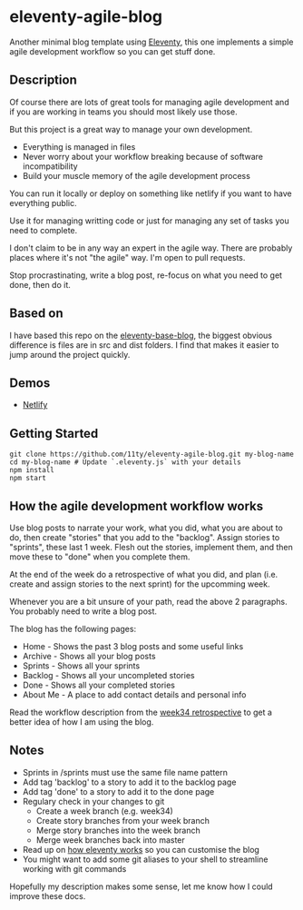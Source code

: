 # eleventy-agile-blog

Another minimal blog template using [Eleventy](https://github.com/11ty/eleventy), this one implements a simple agile development workflow so you can get stuff done.

## Description

Of course there are lots of great tools for managing agile development and if you are working in teams you should most likely use those. 

But this project is a great way to manage your own development.

- Everything is managed in files
- Never worry about your workflow breaking because of software incompatibility
- Build your muscle memory of the agile development process

You can run it locally or deploy on something like netlify if you want to have everything public.

Use it for managing writting code or just for managing any set of tasks you need to complete.

I don't claim to be in any way an expert in the agile way. There are probably places where it's not "the agile" way. I'm open to pull requests.

Stop procrastinating, write a blog post, re-focus on what you need to get done, then do it.

## Based on

I have based this repo on the [eleventy-base-blog](https://github.com/11ty/eleventy-base-blog), the biggest obvious difference is files are in src and dist folders. I find that makes it easier to jump around the project quickly.

## Demos

* [Netlify](https://festive-haibt-b7ead0.netlify.app)

## Getting Started

```
git clone https://github.com/11ty/eleventy-agile-blog.git my-blog-name
cd my-blog-name # Update `.eleventy.js` with your details
npm install
npm start
```

## How the agile development workflow works

Use blog posts to narrate your work, what you did, what you are about to do, then create "stories" that you add to the "backlog". Assign stories to "sprints", these last 1 week. Flesh out the stories, implement them, and then move these to "done" when you complete them. 

At the end of the week do a retrospective of what you did, and plan (i.e. create and assign stories to the next sprint) for the upcomming week.

Whenever you are a bit unsure of your path, read the above 2 paragraphs. You probably need to write a blog post.

The blog has the following pages:

- Home - Shows the past 3 blog posts and some useful links
- Archive - Shows all your blog posts
- Sprints - Shows all your sprints
- Backlog - Shows all your uncompleted stories
- Done - Shows all your completed stories
- About Me - A place to add contact details and personal info

Read the workflow description from the [week34 retrospective](https://festive-haibt-b7ead0.netlify.app/stories/retrospective-week34/) to get a better idea of how I am using the blog.

## Notes

- Sprints in /sprints must use the same file name pattern
- Add tag 'backlog' to a story to add it to the backlog page
- Add tag 'done' to a story to add it to the done page
- Regulary check in your changes to git
  - Create a week branch (e.g. week34)
  - Create story branches from your week branch
  - Merge story branches into the week branch
  - Merge week branches back into master
- Read up on [how eleventy works](https://www.11ty.dev/docs) so you can customise the blog
- You might want to add some git aliases to your shell to streamline working with git commands

Hopefully my description makes some sense, let me know how I could improve these docs.